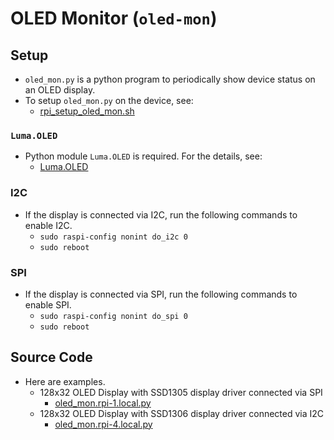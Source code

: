 # OLED Monitor (`oled-mon`)

## Setup

- `oled_mon.py` is a python program to periodically show device status on an OLED display.
- To setup `oled_mon.py` on the device, see:
  - [rpi_setup_oled_mon.sh](../../rpi_setup_oled_mon.sh)

### `Luma.OLED`

- Python module `Luma.OLED` is required. For the details, see:
  - [Luma.OLED](<luma.oled.md>)

### I2C

- If the display is connected via I2C, run the following commands to enable I2C.
  - `sudo raspi-config nonint do_i2c 0`
  - `sudo reboot`

### SPI

- If the display is connected via SPI, run the following commands to enable SPI.
  - `sudo raspi-config nonint do_spi 0`
  - `sudo reboot`

## Source Code

- Here are examples.
  - 128x32 OLED Display with SSD1305 display driver connected via SPI
    - [oled_mon.rpi-1.local.py](oled_mon.rpi-1.local.py)
  - 128x32 OLED Display with SSD1306 display driver connected via I2C
    - [oled_mon.rpi-4.local.py](oled_mon.rpi-4.local.py)
